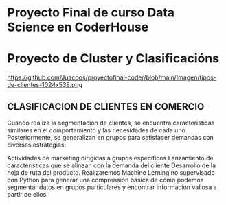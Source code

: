 # Proyecto Final de curso Data Science en CoderHouse
# Proyecto de Cluster y Clasificacións

https://github.com/Juacoos/proyectofinal-coder/blob/main/Imagen/tipos-de-clientes-1024x538.png

## CLASIFICACION DE CLIENTES EN COMERCIO

Cuando realiza la segmentación de clientes, se encuentra características similares en el comportamiento y las necesidades de cada uno. Posteriormente, se generalizan en grupos para satisfacer demandas con diversas estrategias:

Actividades de marketing dirigidas a grupos específicos
Lanzamiento de características que se alinean con la demanda del cliente
Desarrollo de la hoja de ruta del producto.
Realizaremos Machine Lerning no supervisado con Python para generar una comprensión básica de cómo podemos segmentar datos en grupos particulares y encontrar información valiosa a partir de ellos.
